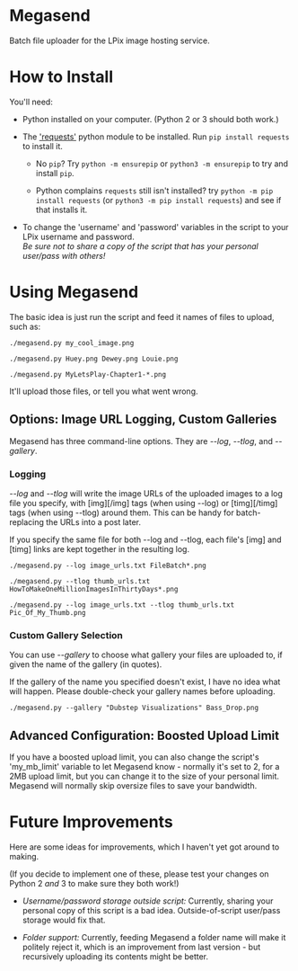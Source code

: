 # Megasend
Batch file uploader for the LPix image hosting service. 


# How to Install

You'll need:

* Python installed on your computer. (Python 2 or 3 should both work.)

* The ['requests'] python module to be installed. Run `pip install requests` to install it.

  * No `pip`? Try `python -m ensurepip` or `python3 -m ensurepip` to try and install `pip`.

  * Python complains `requests` still isn't installed? try `python -m pip install requests` (or `python3 -m pip install requests`) and see if that installs it.

* To change the 'username' and 'password' variables in the script to your LPix username and password.\
_Be sure not to share a copy of the script that has your personal user/pass with others!_  
  

# Using Megasend

The basic idea is just run the script and feed it names of files to upload, such as: 

`./megasend.py my_cool_image.png`

`./megasend.py Huey.png Dewey.png Louie.png`

`./megasend.py MyLetsPlay-Chapter1-*.png`

It'll upload those files, or tell you what went wrong.

## Options: Image URL Logging, Custom Galleries

Megasend has three command-line options. They are *--log*, *--tlog*, and *--gallery*.

### Logging

*--log* and *--tlog* will write the image URLs of the uploaded images to a log file you specify, with \[img\]\[/img\] tags (when using --log) or \[timg\]\[/timg\] tags (when using --tlog) around them. This can be handy for batch-replacing the URLs into a post later.

If you specify the same file for both --log and --tlog, each file's \[img\] and \[timg\] links are kept together in the resulting log.

`./megasend.py --log image_urls.txt FileBatch*.png`

`./megasend.py --tlog thumb_urls.txt HowToMakeOneMillionImagesInThirtyDays*.png`

`./megasend.py --log image_urls.txt --tlog thumb_urls.txt Pic_Of_My_Thumb.png`

### Custom Gallery Selection

You can use *--gallery* to choose what gallery your files are uploaded to, if given the name of the gallery (in quotes).

If the gallery of the name you specified doesn't exist, I have no idea what will happen. Please double-check your gallery names before uploading.

`./megasend.py --gallery "Dubstep Visualizations" Bass_Drop.png`


## Advanced Configuration: Boosted Upload Limit

If you have a boosted upload limit, you can also change the script's 'my\_mb\_limit' variable to let Megasend know - normally it's set to 2, for a 2MB upload limit, but you can change it to the size of your personal limit. Megasend will normally skip oversize files to save your bandwidth.  
  

# Future Improvements 

Here are some ideas for improvements, which I haven't yet got around to making.

(If you decide to implement one of these, please test your changes on Python 2 _and_ 3 to make sure they both work!)

* *Username/password storage outside script:* Currently, sharing your personal copy of this script is a bad idea. Outside-of-script user/pass storage would fix that.

* *Folder support:* Currently, feeding Megasend a folder name will make it politely reject it, which is an improvement from last version - but recursively uploading its contents might be better.


['requests']: https://2.python-requests.org/en/master/user/install/#install
